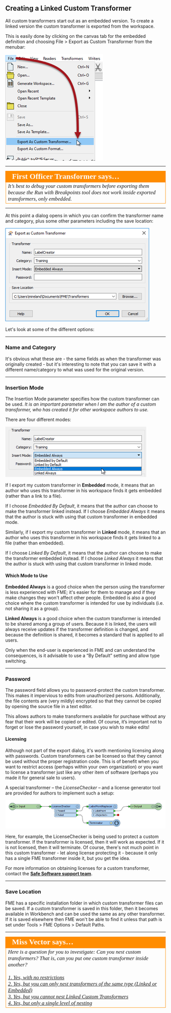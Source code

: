 ## Creating a Linked Custom Transformer ##

All custom transformers start out as an embedded version. To create a linked version the custom transformer is exported from the workspace.

This is easily done by clicking on the canvas tab for the embedded definition and choosing File > Export as Custom Transformer from the menubar:

![](./Images/Img5.035.CustomTransformerExport.png)

---

<table style="border-spacing: 0px">
<tr>
<td style="vertical-align:middle;background-color:darkorange;border: 2px solid darkorange">
<i class="fa fa-quote-left fa-lg fa-pull-left fa-fw" style="color:white;padding-right: 12px;vertical-align:text-top"></i>
<span style="color:white;font-size:x-large;font-weight: bold;font-family:serif">First Officer Transformer says…</span>
</td>
</tr>

<tr>
<td style="border: 1px solid darkorange">
<span style="font-family:serif; font-style:italic; font-size:larger">
It’s best to debug your custom transformers before exporting them because the Run with Breakpoints tool does not work inside exported transformers, only embedded.
</span>
</td>
</tr>
</table>

---

At this point a dialog opens in which you can confirm the transformer name and category, plus some other parameters including the save location:

![](./Images/Img5.036.CustomTransformerExportDialog.png)

Let's look at some of the different options:

---

### Name and Category ###

It's obvious what these are - the same fields as when the transformer was originally created - but it's interesting to note that you can save it with a different name/category to what was used for the original version.

---

### Insertion Mode ###

The Insertion Mode parameter specifies how the custom transformer can be used. *It is an important parameter when I am the author of a custom transformer, who has created it for other workspace authors to use.*

There are four different modes:

![](./Images/Img5.037.CustomTransformerExportDialogModes.png)


If I export my custom transformer in **Embedded** mode, it means that an author who uses this transformer in his workspace finds it gets embedded (rather than a link to a file). 

If I choose *Embedded By Default*, it means that the author can choose to make the transformer linked instead. If I choose *Embedded Always* it means that the author is stuck with using that custom transformer in embedded mode.

Similarly, if I export my custom transformer in **Linked** mode, it means that an author who uses this transformer in his workspace finds it gets linked to a file (rather than embedded). 

If I choose *Linked By Default*, it means that the author can choose to make the transformer embedded instead. If I choose *Linked Always* it means that the author is stuck with using that custom transformer in linked mode.

#### Which Mode to Use ####

**Embedded Always** is a good choice when the person using the transformer is less experienced with FME; it's easier for them to manage and if they make changes they won't affect other people. Embedded is also a good choice where the custom transformer is intended for use by individuals (i.e. not sharing it as a group).

**Linked Always** is a good choice when the custom transformer is intended to be shared among a group of users. Because it is linked, the users will always receive updates if the transformer definition is changed, and because the definition is shared, it becomes a standard that is applied to all users. 

Only when the end-user is experienced in FME and can understand the consequences, is it advisable to use a “By Default” setting and allow type switching.

---

### Password ###

The password field allows you to password-protect the custom transformer. This makes it impervious to edits from unauthorized persons. Additionally, the file contents are (very mildly) encrypted so that they cannot be copied by opening the source file in a text editor.

This allows authors to make transformers available for purchase without any fear that their work will be copied or edited. Of course, it’s important not to forget or lose the password yourself, in case you wish to make edits!

#### Licensing ####

Although not part of the export dialog, it's worth mentioning licensing along with passwords. Custom transformers can be licensed so that they cannot be used without the proper registration code. This is of benefit when you want to restrict access (perhaps within your own organization) or you want to license a transformer just like any other item of software (perhaps you made it for general sale to users).

A special transformer – the *LicenseChecker* – and a license generator tool are provided for authors to implement such a setup:

![](./Images/Img5.038.CustomTransformerLicenseCheck.png)

Here, for example, the LicenseChecker is being used to protect a custom transformer. If the transformer is licensed, then it will work as expected. If it is not licensed, then it will terminate. Of course, there's not much point in this custom transformer - let along license protecting it - because it only has a single FME transformer inside it, but you get the idea.

For more information on obtaining licenses for a custom transformer, contact the [**Safe Software support team**](http://www.safe.com/support).

---

### Save Location ###

FME has a specific installation folder in which custom transformer files can be saved. If a custom transformer is saved in this folder, then it becomes available in Workbench and can be used the same as any other transformer. If it is saved elsewhere then FME won't be able to find it unless that path is set under Tools > FME Options > Default Paths.

---

<table style="border-spacing: 0px">
<tr>
<td style="vertical-align:middle;background-color:darkorange;border: 2px solid darkorange">
<i class="fa fa-quote-left fa-lg fa-pull-left fa-fw" style="color:white;padding-right: 12px;vertical-align:text-top"></i>
<span style="color:white;font-size:x-large;font-weight: bold;font-family:serif">Miss Vector says…</span>
</td>
</tr>

<tr>
<td style="border: 1px solid darkorange">
<span style="font-family:serif; font-style:italic; font-size:larger">
Here is a question for you to investigate: Can you nest custom transformers? That is, can you put one custom transformer inside another?
<br><br><a href="http://52.73.3.37/fmedatastreaming/Manual/QAResponse2017.fmw?chapter=13&question=5&answer=1&DestDataset_TEXTLINE=C%3A%5CFMEOutput%5CQAResponse.html">1. Yes, with no restrictions</a>
<br><a href="http://52.73.3.37/fmedatastreaming/Manual/QAResponse2017.fmw?chapter=13&question=5&answer=2&DestDataset_TEXTLINE=C%3A%5CFMEOutput%5CQAResponse.html">2. Yes, but you can only nest transformers of the same type (Linked or Embedded)</a>
<br><a href="http://52.73.3.37/fmedatastreaming/Manual/QAResponse2017.fmw?chapter=13&question=5&answer=3&DestDataset_TEXTLINE=C%3A%5CFMEOutput%5CQAResponse.html">3. Yes, but you cannot nest Linked Custom Transformers</a>
<br><a href="http://52.73.3.37/fmedatastreaming/Manual/QAResponse2017.fmw?chapter=13&question=5&answer=4&DestDataset_TEXTLINE=C%3A%5CFMEOutput%5CQAResponse.html">4. Yes, but only a single level of nesting</a>
</span>
</td>
</tr>
</table>